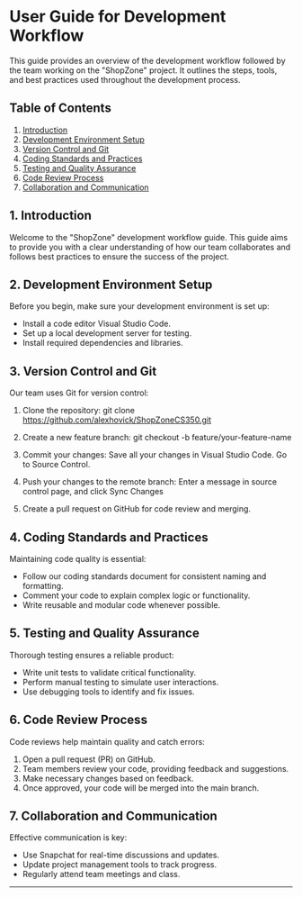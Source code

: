 # User Guide for Development Workflow

This guide provides an overview of the development workflow followed by the team working on the "ShopZone" project. It outlines the steps, tools, and best practices used throughout the development process.

## Table of Contents

1. [Introduction](#introduction)
2. [Development Environment Setup](#development-environment-setup)
3. [Version Control and Git](#version-control-and-git)
4. [Coding Standards and Practices](#coding-standards-and-practices)
5. [Testing and Quality Assurance](#testing-and-quality-assurance)
6. [Code Review Process](#code-review-process)
7. [Collaboration and Communication](#collaboration-and-communication)

## 1. Introduction

Welcome to the "ShopZone" development workflow guide. This guide aims to provide you with a clear understanding of how our team collaborates and follows best practices to ensure the success of the project.

## 2. Development Environment Setup

Before you begin, make sure your development environment is set up:

- Install a code editor Visual Studio Code.
- Set up a local development server for testing.
- Install required dependencies and libraries.

## 3. Version Control and Git

Our team uses Git for version control:

1. Clone the repository:
git clone https://github.com/alexhovick/ShopZoneCS350.git

2. Create a new feature branch:
git checkout -b feature/your-feature-name


3. Commit your changes:
Save all your changes in Visual Studio Code. Go to Source Control. 

4. Push your changes to the remote branch:
Enter a message in source control page, and click Sync Changes

5. Create a pull request on GitHub for code review and merging.

## 4. Coding Standards and Practices

Maintaining code quality is essential:

- Follow our coding standards document for consistent naming and formatting.
- Comment your code to explain complex logic or functionality.
- Write reusable and modular code whenever possible.

## 5. Testing and Quality Assurance

Thorough testing ensures a reliable product:

- Write unit tests to validate critical functionality.
- Perform manual testing to simulate user interactions.
- Use debugging tools to identify and fix issues.

## 6. Code Review Process

Code reviews help maintain quality and catch errors:

1. Open a pull request (PR) on GitHub.
2. Team members review your code, providing feedback and suggestions.
3. Make necessary changes based on feedback.
4. Once approved, your code will be merged into the main branch.

## 7. Collaboration and Communication

Effective communication is key:

- Use Snapchat for real-time discussions and updates.
- Update project management tools to track progress.
- Regularly attend team meetings and class.

---



